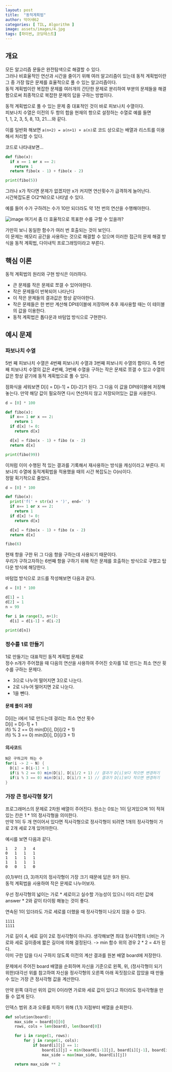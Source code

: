 ```yaml
---
layout: post
title:  "동적계획법"
author: 악어새62
categories: [ TIL, Algorithm ]
image: assets/images/4.jpg
tags: [파이썬, 코딩테스트]
---
```

## 개요

모든 알고리즘 문들은 완전탐색으로 해결할 수 있다.  
그러나 비효율적인 연산과 시간을 줄이기 위해 여러 알고리즘이 있는데 동적 계획법이란 그 중 가장 많은 문제를 효율적으로 풀 수 있는 알고리즘이다.  
동적 계획법이란 복잡한 문제를 여러개의 간단한 문제로 분리하여 부분의 문제들을 해결함으로써 최종적으로 복잡한 문제의 답을 구하는 방법이다.  

동적 계획법으로 풀 수 있는 문제 중 대표적인 것이 바로 피보나치 수열이다.  
피보나치 수열은 이전의 두 항의 합을 현재의 항으로 설정하는 수열로 예를 들면  
1, 1, 2, 3, 5, 8, 13, 21....와 같다.

이를 일반화 해보면 `a(n+2) = a(n+1) + a(n)`로 
코드 상으로는 배열과 리스트를 이용해서 처리할 수 있다.

코드로 나타내보면...
```python
def fibo(x):
  if x == 1 or x == 2:
    return 1
  return fibo(x - 1) + fibo(x - 2)

print(fibo(5))
```

그러나 x가 작다면 문제가 없겠지만 x가 커지면 연산횟수가 급격하게 늘어난다.  
시간복잡도론 O(2^N)으로 나타낼 수 있다.

예를 들어 수가 구하려는 수가 10만 되더라도 약 1천 번의 연산을 수행해야한다.

![image](https://github.com/user-attachments/assets/42adaae4-c7ff-474f-859d-547028fdc7af)
여기서 좀 더 효율적으로 목표한 수를 구할 수 있을까?

가만히 보니 동일한 함수가 여러 번 호출되는 것이 보인다.  
이 문제는 메모리 공간을 사용하는 것으로 해결할 수 있으며 이러한 접근의 문제 해결 방식을 동적 계획법, 다이내믹 프로그래밍이라고 부른다.

## 핵심 이론

동적 계획법의 원리와 구현 방식은 이러하다.
 * 큰 문제를 작은 문제로 쪼갤 수 있어야한다.
 * 작은 문제들이 반복되어 나타난다
 * 이 작은 문제들의 결과값은 항상 같아야한다.
 * 작은 문제들은 한 번만 계산해 DP테이블에 저장하며 추후 재사용할 때는 이 테이블의 값을 이용한다.
 * 동적 계획법은 톱다운과 바텀업 방식으로 구현한다.

## 예시 문제

### 파보나치 수열

5번 째 피보나치 수열은 4번째 피보나치 수열과 3번째 피보나치 수열의 합이다.
즉 5번 째 피보나치 수열의 값은 4번째, 3번째 수열을 구하는 작은 문제로 
쪼갤 수 있고 수열의 값은 항상 같기에 동적 계획법으로 풀 수 있다.

점화식을 세워보면 D[i] = D[i-1] + D[i-2]가 된다.
그 다음 이 값을 DP테이블에 저장해놓는다.
만약 해당 값이 필요하면 다시 연산하지 않고 저장되어있는 값을 사용한다.
```python
d = [0] * 100

def fibo(x):
  if x== 1 or x == 2:
    return 1
  if d[x] != 0:
    return d[x]

  d[x] = fibo(x - 1) + fibo (x - 2)
  return d[x]

print(fibo(99))
```
이처럼 이미 수행된 적 있는 결과를 기록해서 재사용하는 방식을 캐싱이라고 부른다.
피보나치 수열에 동적계획법을 적용했을 때의 시간 복잡도는 O(n)이다.  
정말 획기적으로 줄었다.
```python
d = [0] * 100

def fibo(x):
  print('f(' + str(x) + ')', end=' ')
  if x== 1 or x == 2:
    return 1
  if d[x] != 0:
    return d[x]

  d[x] = fibo(x - 1) + fibo (x - 2)
  return d[x]

fibo(6)
```
현재 항을 구한 뒤 그 다음 항을 구하는데 사용되기 때문이다.  
우리가 구하고자하는 6번째 항을 구하기 위해 작은 문제를 호출하는 방식으로 구했고 탑다운 방식에 해당한다.

바텀업 방식으로 코드를 작성해보면 다음과 같다.
```python
d = [0] * 100

d[1] = 1
d[2] = 1
n = 99

for i in range(3, n+1):
  d[i] = d[i-1] + d[i-2]

print(d[n])
```

### 정수를 1로 만들기

1로 만들기는 대표적인 동적 계획법 문제로  
정수 n개가 주어졌을 때 다음의 연산을 사용하여 주어진 숫자를 1로 만드는 최소 연산 횟수를 구하는 문제다.
* 3으로 나누어 떨어지면 3으로 나눈다.
* 2로 나누어 떨어지면 2로 나눈다.
* 1을 뺀다.

#### 문제 플이 과정

D[i]는 i에서 1로 만드는데 걸리는 최소 연산 횟수<br>
D[i] = D[i-1] + 1<br>
if(i % 2 == 0) min(D[i], D[i]/2 + 1)<br>
if(i % 3 == 0) min(D[i], D[i]/3 + 1)<br>

#### 의사코드

```java
N은 구하고자 하는 수
for(i -> 2 ~ N) {
  D[i] = D[i-1] + 1
  if(i % 2 == 0) min(D[i], D[i]/2 + 1) // 결과가 D[i]보다 작으면 변경하기
  if(i % 3 == 0) min(D[i], D[i]/3 + 1) // 결과가 D[i]보다 작으면 변경하기 
}
```

### 가장 큰 정사각형 찾기

프로그래머스의 문제로 2차원 배열이 주어진다. 원소는 0또는 1이 담겨있으며 1이 적혀있는 칸은 1 * 1의 정사각형을 의미한다.  
만약 1이 두 개 연이어서 있다면 직사각형으로 정사각형이 되려면 1개의 정사각형이 가로 2개 세로 2개 있어야한다.

예시를 보면 다음과 같다.
```
1	2	3	4
0	1	1	1
1	1	1	1
1	1	1	1
0	0	1	0
```
(0,1)부터 (3, 3)까지의 정사각형이 가장 크기 때문에 답은 9가 된다.  
동적 계획법을 사용하여 작은 문제로 나누어보자.

우선 정사각형의 넓이는 가로 * 세로이고 실수할 가능성이 있으니 미리 리턴 값에 answer * 2와 같이 타이핑 해놓는 것이 좋다.  

연속된 1이 있더라도 가로 세로를 더했을 때 정사각형이 나오지 않을 수 있다.
```
1111
1111
```
가로 길이 4, 세로 길이 2로 정사각형이 아니다. 생각해보면 최대 정사각형의 너비는 가로와 세로 길이중에 짧은 길이에 의해 결정된다. -> min 함수
위의 경우 2 * 2 = 4가 된다.   
이미 구한 답을 다시 구하지 않도록 이전의 계산 결과를 원본 배열 board에 저장한다.

문제에서 주어진 board 배열을 순회하며 자신을 기준으로 왼쪽, 위, (정사각형이 되기 위한)대각선 위를 참고하여 자신을 정사각형의 오른쪽 아래 꼭짓점으로 잡았을 때 만들 수 있는 가장 큰 정사각형 값을 계산한다.

만약 왼쪽 대각선 위의 값이 0이라면 가로와 세로 값이 있다고 하더라도 정사각형을 만들 수 없게 된다.

인덱스 범위 초과 오류를 피하기 위해 (1,1) 지점부터 배열을 순회한다. 
```python
def solution(board):
    max_side = board[0][0]
    rows, cols = len(board), len(board[0])

    for i in range(1, rows):
        for j in range(1, cols):
            if board[i][j] == 1:
                board[i][j] = min(board[i-1][j], board[i][j-1], board[i-1][j-1]) + 1
                max_side = max(max_side, board[i][j])

    return max_side ** 2
```